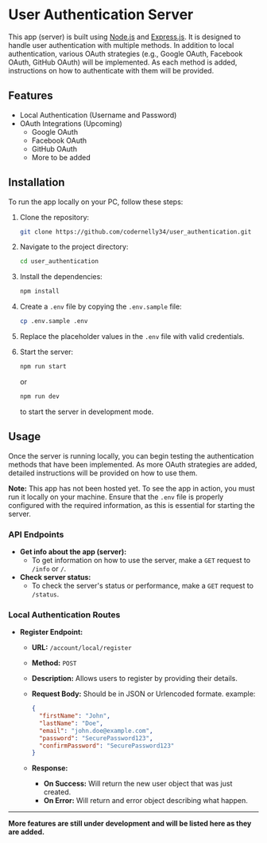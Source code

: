 # User Authentication Server

This app (server) is built using [Node.js](https://nodejs.org/) and
[Express.js](http://expressjs.com/). It is designed to handle user authentication with multiple
methods. In addition to local authentication, various OAuth strategies (e.g., Google OAuth, Facebook
OAuth, GitHub OAuth) will be implemented. As each method is added, instructions on how to
authenticate with them will be provided.

## Features

- Local Authentication (Username and Password)
- OAuth Integrations (Upcoming)
  - Google OAuth
  - Facebook OAuth
  - GitHub OAuth
  - More to be added

## Installation

To run the app locally on your PC, follow these steps:

1. Clone the repository:

   ```bash
   git clone https://github.com/codernelly34/user_authentication.git
   ```

2. Navigate to the project directory:

   ```bash
   cd user_authentication
   ```

3. Install the dependencies:

   ```bash
   npm install
   ```

4. Create a `.env` file by copying the `.env.sample` file:

   ```bash
   cp .env.sample .env
   ```

5. Replace the placeholder values in the `.env` file with valid credentials.

6. Start the server:

   ```bash
   npm run start
   ```

   or

   ```bash
   npm run dev
   ```

   to start the server in development mode.

## Usage

Once the server is running locally, you can begin testing the authentication methods that have been
implemented. As more OAuth strategies are added, detailed instructions will be provided on how to
use them.

**Note:** This app has not been hosted yet. To see the app in action, you must run it locally on
your machine. Ensure that the `.env` file is properly configured with the required information, as
this is essential for starting the server.

### API Endpoints

- **Get info about the app (server):**
  - To get information on how to use the server, make a `GET` request to `/info` or `/`.
- **Check server status:**
  - To check the server's status or performance, make a `GET` request to `/status`.

### Local Authentication Routes

- **Register Endpoint:**

  - **URL:** `/account/local/register`
  - **Method:** `POST`
  - **Description:** Allows users to register by providing their details.
  - **Request Body:** Should be in JSON or Urlencoded formate. example:
    ```json
    {
      "firstName": "John",
      "lastName": "Doe",
      "email": "john.doe@example.com",
      "password": "SecurePassword123",
      "confirmPassword": "SecurePassword123"
    }
    ```
  - **Response:**

    - **On Success:** Will return the new user object that was just created.
    - **On Error:** Will return and error object describing what happen.

---

**More features are still under development and will be listed here as they are added.**
